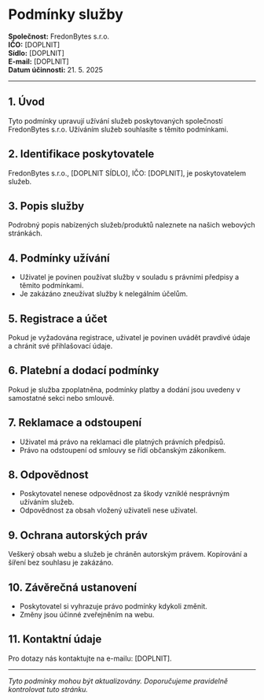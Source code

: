 # Podmínky služby

**Společnost:** FredonBytes s.r.o.  
**IČO:** [DOPLNIT]  
**Sídlo:** [DOPLNIT]  
**E-mail:** [DOPLNIT]  
**Datum účinnosti:** 21. 5. 2025

---

## 1. Úvod

Tyto podmínky upravují užívání služeb poskytovaných společností FredonBytes s.r.o. Užíváním služeb souhlasíte s těmito podmínkami.

## 2. Identifikace poskytovatele

FredonBytes s.r.o., [DOPLNIT SÍDLO], IČO: [DOPLNIT], je poskytovatelem služeb.

## 3. Popis služby

Podrobný popis nabízených služeb/produktů naleznete na našich webových stránkách.

## 4. Podmínky užívání

- Uživatel je povinen používat služby v souladu s právními předpisy a těmito podmínkami.
- Je zakázáno zneužívat služby k nelegálním účelům.

## 5. Registrace a účet

Pokud je vyžadována registrace, uživatel je povinen uvádět pravdivé údaje a chránit své přihlašovací údaje.

## 6. Platební a dodací podmínky

Pokud je služba zpoplatněna, podmínky platby a dodání jsou uvedeny v samostatné sekci nebo smlouvě.

## 7. Reklamace a odstoupení

- Uživatel má právo na reklamaci dle platných právních předpisů.
- Právo na odstoupení od smlouvy se řídí občanským zákoníkem.

## 8. Odpovědnost

- Poskytovatel nenese odpovědnost za škody vzniklé nesprávným užíváním služeb.
- Odpovědnost za obsah vložený uživateli nese uživatel.

## 9. Ochrana autorských práv

Veškerý obsah webu a služeb je chráněn autorským právem. Kopírování a šíření bez souhlasu je zakázáno.

## 10. Závěrečná ustanovení

- Poskytovatel si vyhrazuje právo podmínky kdykoli změnit.
- Změny jsou účinné zveřejněním na webu.

## 11. Kontaktní údaje

Pro dotazy nás kontaktujte na e-mailu: [DOPLNIT].

---

*Tyto podmínky mohou být aktualizovány. Doporučujeme pravidelně kontrolovat tuto stránku.*
